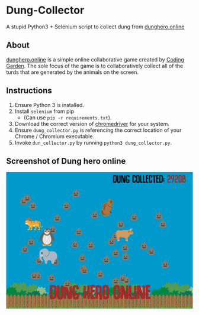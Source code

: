 # Dung-Collector
A stupid Python3 + Selenium script to collect dung from [dunghero.online](https://dunghero.online/)

## About

[dunghero.online](https://dunghero.online/) is a simple online collaborative game created by [Coding Garden](https://www.youtube.com/channel/UCLNgu_OupwoeESgtab33CCw).
The sole focus of the game is to collaboratively collect all of the turds that are generated by the animals on the 
screen. 

## Instructions

1. Ensure Python 3 is installed.
2. Install `selenium` from pip 
    - (Can use `pip -r requirements.txt`).
3. Download the correct version of [chromedriver](https://chromedriver.chromium.org/) for your system.
4. Ensure `dung_collector.py` is referencing the correct location of your Chrome / Chromium executable.
5. Invoke `dun_collector.py` by running `python3 dung_collector.py`.

## Screenshot of Dung hero online

![Dung Hero](./screenshot.png)
